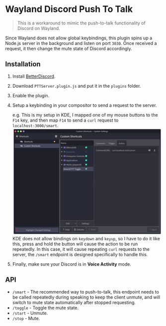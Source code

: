 # Wayland Discord Push To Talk

> This is a workaround to mimic the push-to-talk functionality of Discord on Wayland.

Since Wayland does not allow global keybindings, this plugin spins up a Node.js server in the background and listen on port `3030`. Once received a request, it then change the mute state of Discord accordingly.

## Installation

1. Install [BetterDiscord](https://github.com/BetterDiscord/Installer).
2. Download `PTTServer.plugin.js` and put it in the `plugins` folder.
3. Enable the plugin.
4. Setup a keybinding in your compositor to send a request to the server.

   e.g. This is my setup in KDE, I mapped one of my mouse buttons to the `F14` key, and then map `F14` to send a `curl` request to `localhost:3000/smart`.
   ![](./img/kde_shortcuts.png)
   KDE does not allow bindings on `keydown` and `keyup`, so I have to do it like this, press and hold the button will cause the action to be run repeatedly. In this case, it will cause repeating `curl` requests to the server, the `/smart` endpoint is designed specifically to handle this.

5. Finally, make sure your Discord is in **Voice Activity** mode.

## API

- `/smart` - The recommended way to push-to-talk, this endpoint needs to be called repeatedly during speaking to keep the client unmute, and will switch to mute state automatically after stopped requesting.
- `/toggle` - Toggle the mute state.
- `/start` - Unmute.
- `/stop` - Mute.
